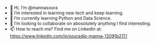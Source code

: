 - 👋 Hi, I’m @mannasoura
- 👀 I’m interested in learning new tech and keep learning.
- 🌱 I’m currently learning Python and Data Science.
- 💞️ I’m looking to collaborate on abosolutely anything I find interesting.
- 📫 How to reach me? Find me on LinkedIn at: https://www.linkedin.com/in/souradip-manna-12091b217/

<!---
mannasoura/mannasoura is a ✨ special ✨ repository because its `README.md` (this file) appears on your GitHub profile.
You can click the Preview link to take a look at your changes.
--->
